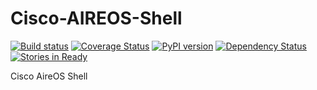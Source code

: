 # Cisco-AIREOS-Shell
[![Build status](https://travis-ci.org/QualiSystems/Cisco-AIREOS-Shell.svg?branch=dev)](https://travis-ci.org/QualiSystems/Cisco-AIREOS-Shell)
[![Coverage Status](https://coveralls.io/repos/github/QualiSystems/Cisco-AIREOS-Shell/badge.svg)](https://coveralls.io/github/QualiSystems/Cisco-AIREOS-Shell)
[![PyPI version](https://badge.fury.io/py/Cisco-AIREOS-Shell.svg)](https://badge.fury.io/py/Cisco-AIREOS-Shell)
[![Dependency Status](https://dependencyci.com/github/QualiSystems/Cisco-AIREOS-Shell/badge)](https://dependencyci.com/github/QualiSystems/Cisco-AIREOS-Shell)
[![Stories in Ready](https://badge.waffle.io/QualiSystems/Cisco-AIREOS-Shell.svg?label=ready&title=Ready)](http://waffle.io/QualiSystems/Cisco-AIREOS-Shell)

Cisco AireOS Shell

